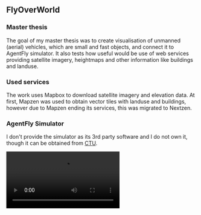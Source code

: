 ## FlyOverWorld
### Master thesis
The goal of my master thesis was to create visualisation of unmanned (aerial) vehicles, which are small and fast objects, and connect it to AgentFly simulator. It also tests how useful would be use of web services providing satellite imagery, heightmaps and other information like buildings and landuse.

### Used services
The work uses Mapbox to download satellite imagery and elevation data. At first, Mapzen was used to obtain vector tiles with landuse and buildings, however due to Mapzen ending its services, this was migrated to Nextzen.

### AgentFly Simulator
I don't provide the simulator as its 3rd party software and I do not own it, though it can be obtained from [CTU](https://dspace.cvut.cz/handle/10467/68616?show=full).


![presentation](http://janovrom.ddns.net/janovrom/FlyOverWorld/blob/8017ce7c5777867b34624a21b1aa540a1c6c4565/Media/Vid-1.m4v)